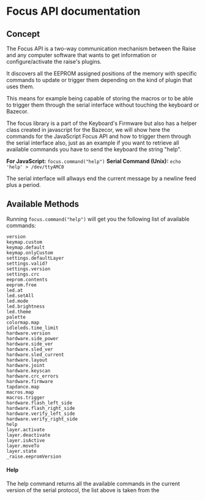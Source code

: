 Focus API documentation
===========================

## Concept
The Focus API is a two-way communication mechanism between the Raise and any computer software that wants to get information or configure/activate the raise's plugins.

It discovers all the EEPROM assigned positions of the memory with specific commands to update or trigger them depending on the kind of plugin that uses them.

This means for example being capable of storing the macros or to be able to trigger them through the serial interface without touching the keyboard or Bazecor.

The focus library is a part of the Keyboard's Firmware but also has a helper class created in javascript for the Bazecor, we will show here the commands for the JavaScript Focus API and how to trigger them through the serial interface also, just as an example if you want to retrieve all available commands you have to send the keyboard the string "help".

**For JavaScript:** `focus.command("help")`
**Serial Command (Unix):** `echo 'help' > /dev/ttyAMC0`

The serial interface will allways end the current message by a newline feed plus a period.

## Available Methods
Running `focus.command("help")` will get you the following list of available commands:

```
version
keymap.custom
keymap.default
keymap.onlyCustom
settings.defaultLayer
settings.valid?
settings.version
settings.crc
eeprom.contents
eeprom.free
led.at
led.setAll
led.mode
led.brightness
led.theme
palette
colormap.map
idleleds.time_limit
hardware.version
hardware.side_power
hardware.side_ver
hardware.sled_ver
hardware.sled_current
hardware.layout
hardware.joint
hardware.keyscan
hardware.crc_errors
hardware.firmware
tapdance.map
macros.map
macros.trigger
hardware.flash_left_side
hardware.flash_right_side
hardware.verify_left_side
hardware.verify_right_side
help
layer.activate
layer.deactivate
layer.isActive
layer.moveTo
layer.state
_raise.eepromVersion
```

#### Help
The help command returns all the available commands in the current version of the serial protocol, the list above is taken from the 